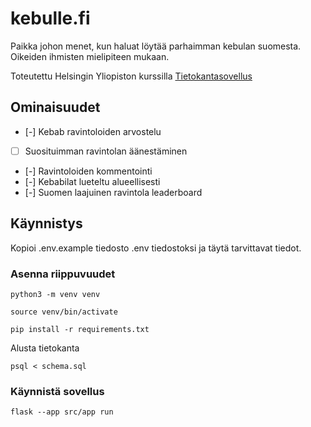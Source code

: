 # kebulle.fi

Paikka johon menet, kun haluat löytää parhaimman kebulan suomesta. Oikeiden ihmisten mielipiteen mukaan.

Toteutettu Helsingin Yliopiston kurssilla [Tietokantasovellus](https://studies.helsinki.fi/opintotarjonta/cu/hy-CU-118025659-2021-08-01/TKT20011/Aineopintojen_harjoitusty%C3%B6_Tietokantasovellus)

## Ominaisuudet

- [-] Kebab ravintoloiden arvostelu
- [ ] Suosituimman ravintolan äänestäminen
- [-] Ravintoloiden kommentointi
- [-] Kebabilat lueteltu alueellisesti
- [-] Suomen laajuinen ravintola leaderboard

## Käynnistys

Kopioi .env.example tiedosto .env tiedostoksi ja täytä tarvittavat tiedot.

### Asenna riippuvuudet 

``python3 -m venv venv``

``source venv/bin/activate``

``pip install -r requirements.txt``

Alusta tietokanta

``psql < schema.sql``

### Käynnistä sovellus

``flask --app src/app run``



